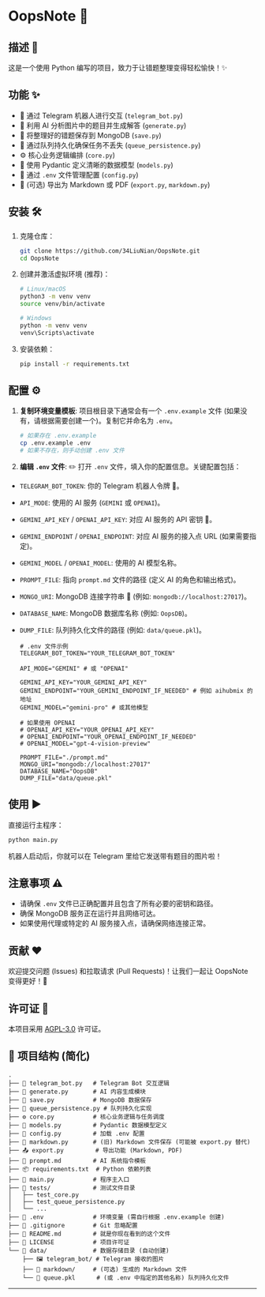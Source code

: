 # OopsNote 📝

## 描述 🧐

这是一个使用 Python 编写的项目，致力于让错题整理变得轻松愉快！✨

## 功能 ✨

* 🤖 通过 Telegram 机器人进行交互 (`telegram_bot.py`)
* 🧠 利用 AI 分析图片中的题目并生成解答 (`generate.py`)
* 💾 将整理好的错题保存到 MongoDB (`save.py`)
* 🔄 通过队列持久化确保任务不丢失 (`queue_persistence.py`)
* ⚙️ 核心业务逻辑编排 (`core.py`)
* 🧱 使用 Pydantic 定义清晰的数据模型 (`models.py`)
* 🔑 通过 `.env` 文件管理配置 (`config.py`)
* 📄 (可选) 导出为 Markdown 或 PDF (`export.py`, `markdown.py`)

## 安装 🛠️

1. 克隆仓库：

    ```bash
    git clone https://github.com/34LiuNian/OopsNote.git
    cd OopsNote
    ```

2. 创建并激活虚拟环境 (推荐)：

    ```bash
    # Linux/macOS
    python3 -m venv venv
    source venv/bin/activate

    # Windows
    python -m venv venv
    venv\Scripts\activate
    ```

3. 安装依赖：

    ```bash
    pip install -r requirements.txt
    ```

## 配置 ⚙️

1. **复制环境变量模板**:
    项目根目录下通常会有一个 `.env.example` 文件 (如果没有，请根据需要创建一个)。复制它并命名为 `.env`。

    ```bash
    # 如果存在 .env.example
    cp .env.example .env
    # 如果不存在，则手动创建 .env 文件
    ```

2. **编辑 `.env` 文件**: ✏️
    打开 `.env` 文件，填入你的配置信息。关键配置包括：

* `TELEGRAM_BOT_TOKEN`: 你的 Telegram 机器人令牌 🤖。
* `API_MODE`: 使用的 AI 服务 (`GEMINI` 或 `OPENAI`)。
* `GEMINI_API_KEY` / `OPENAI_API_KEY`: 对应 AI 服务的 API 密钥 🔑。
* `GEMINI_ENDPOINT` / `OPENAI_ENDPOINT`: 对应 AI 服务的接入点 URL (如果需要指定)。
* `GEMINI_MODEL` / `OPENAI_MODEL`: 使用的 AI 模型名称。
* `PROMPT_FILE`: 指向 `prompt.md` 文件的路径 (定义 AI 的角色和输出格式)。
* `MONGO_URI`: MongoDB 连接字符串 💾 (例如: `mongodb://localhost:27017`)。
* `DATABASE_NAME`: MongoDB 数据库名称 (例如: `OopsDB`)。
* `DUMP_FILE`: 队列持久化文件的路径 (例如: `data/queue.pkl`)。

    ```dotenv
    # .env 文件示例
    TELEGRAM_BOT_TOKEN="YOUR_TELEGRAM_BOT_TOKEN"

    API_MODE="GEMINI" # 或 "OPENAI"

    GEMINI_API_KEY="YOUR_GEMINI_API_KEY"
    GEMINI_ENDPOINT="YOUR_GEMINI_ENDPOINT_IF_NEEDED" # 例如 aihubmix 的地址
    GEMINI_MODEL="gemini-pro" # 或其他模型

    # 如果使用 OPENAI
    # OPENAI_API_KEY="YOUR_OPENAI_API_KEY"
    # OPENAI_ENDPOINT="YOUR_OPENAI_ENDPOINT_IF_NEEDED"
    # OPENAI_MODEL="gpt-4-vision-preview"

    PROMPT_FILE="./prompt.md"
    MONGO_URI="mongodb://localhost:27017"
    DATABASE_NAME="OopsDB"
    DUMP_FILE="data/queue.pkl"
    ```

## 使用 ▶️

直接运行主程序：

```bash
python main.py
```

机器人启动后，你就可以在 Telegram 里给它发送带有题目的图片啦！

## 注意事项 ⚠️

* 请确保 `.env` 文件已正确配置并且包含了所有必要的密钥和路径。
* 确保 MongoDB 服务正在运行并且网络可达。
* 如果使用代理或特定的 AI 服务接入点，请确保网络连接正常。

## 贡献 ❤️

欢迎提交问题 (Issues) 和拉取请求 (Pull Requests)！让我们一起让 OopsNote 变得更好！🤝

## 许可证 📄

本项目采用 [AGPL-3.0](LICENSE) 许可证。

## 📁 项目结构 (简化)

```plaintext
.
├── 🤖 telegram_bot.py   # Telegram Bot 交互逻辑
├── 🧠 generate.py       # AI 内容生成模块
├── 💾 save.py           # MongoDB 数据保存
├── 🔄 queue_persistence.py # 队列持久化实现
├── ⚙️ core.py           # 核心业务逻辑与任务调度
├── 🧱 models.py         # Pydantic 数据模型定义
├── 🔑 config.py         # 加载 .env 配置
├── 📄 markdown.py       # (旧) Markdown 文件保存 (可能被 export.py 替代)
├── 📤 export.py         # 导出功能 (Markdown, PDF)
├── 📜 prompt.md         # AI 系统指令模板
├── 📦 requirements.txt  # Python 依赖列表
├── 🚀 main.py           # 程序主入口
├── 🧪 tests/            # 测试文件目录
│   ├── test_core.py
│   ├── test_queue_persistence.py
│   └── ...
├── 📄 .env              # 环境变量 (需自行根据 .env.example 创建)
├── 📄 .gitignore        # Git 忽略配置
├── 📄 README.md         # 就是你现在看到的这个文件
├── 📄 LICENSE           # 项目许可证
└── 📁 data/             # 数据存储目录 (自动创建)
    ├── 🖼️ telegram_bot/ # Telegram 接收的图片
    ├── 📝 markdown/     # (可选) 生成的 Markdown 文件
    └── 💾 queue.pkl      # (或 .env 中指定的其他名称) 队列持久化文件
```

---
